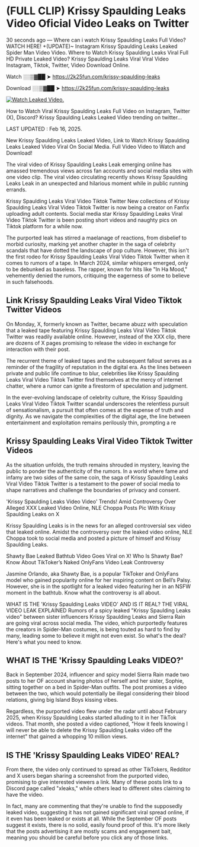 # (FULL CLIP) Krissy Spaulding Leaks Video Oficial Video Leaks on Twitter

30 seconds ago — Where can i watch Krissy Spaulding Leaks Full Video? WATCH HERE! +(UPDATE)~ Instagram Krissy Spaulding Leaks Leaked Spider Man Video Video. Where to Watch Krissy Spaulding Leaks Viral Full HD Private Leaked Video? Krissy Spaulding Leaks Viral Viral Video Instagram, Tiktok, Twitter, Video Download Online.

Watch ░░▒▓██ ➤ https://2k25fun.com/krissy-spaulding-leaks

Download ░░▒▓██ ➤ https://2k25fun.com/krissy-spaulding-leaks

[![Watch Leaked Video.](https://miro.medium.com/v2/resize:fit:828/format:webp/1*cilzJN44JGOrTw9NJCrNHA.gif "Watch Leaked Video")](https://2k25fun.com/krissy-spaulding-leaks)

How to Watch Viral Krissy Spaulding Leaks Full Video on Instagram, Twitter (X), Discord? Krissy Spaulding Leaks Leaked Video trending on twitter...

LAST UPDATED : Feb 16, 2025.

New Krissy Spaulding Leaks Leaked Video, Link to Watch Krissy Spaulding Leaks Leaked Video Viral On Social Media. Full Video Video to Watch and Download!

The viral video of Krissy Spaulding Leaks Leak emerging online has amassed tremendous views across fan accounts and social media sites with one video clip. The viral video circulating recently shows Krissy Spaulding Leaks Leak in an unexpected and hilarious moment while in public running errands.

Krissy Spaulding Leaks Viral Video Tiktok Twitter New collections of Krissy Spaulding Leaks Viral Video Tiktok Twitter is now being a creator on Fanfix uploading adult contents. Social media star Krissy Spaulding Leaks Viral Video Tiktok Twitter is been posting short videos and naughty pics on Tiktok platform for a while now.

The purported leak has stirred a maelanage of reactions, from disbelief to morbid curiosity, marking yet another chapter in the saga of celebrity scandals that have dotted the landscape of pop culture. However, this isn't the first rodeo for Krissy Spaulding Leaks Viral Video Tiktok Twitter when it comes to rumors of a tape. In March 2024, similar whispers emerged, only to be debunked as baseless. The rapper, known for hits like "In Ha Mood," vehemently denied the rumors, critiquing the eagerness of some to believe in such falsehoods.

## Link Krissy Spaulding Leaks Viral Video Tiktok Twitter Videos

On Monday, X, formerly known as Twitter, became abuzz with speculation that a leaked tape featuring Krissy Spaulding Leaks Viral Video Tiktok Twitter was readily available online. However, instead of the XXX clip, there are dozens of X pages promising to release the video in exchange for interaction with their post.

The recurrent theme of leaked tapes and the subsequent fallout serves as a reminder of the fragility of reputation in the digital era. As the lines between private and public life continue to blur, celebrities like Krissy Spaulding Leaks Viral Video Tiktok Twitter find themselves at the mercy of internet chatter, where a rumor can ignite a firestorm of speculation and judgment.

In the ever-evolving landscape of celebrity culture, the Krissy Spaulding Leaks Viral Video Tiktok Twitter scandal underscores the relentless pursuit of sensationalism, a pursuit that often comes at the expense of truth and dignity. As we navigate the complexities of the digital age, the line between entertainment and exploitation remains perilously thin, prompting a re

##  Krissy Spaulding Leaks Viral Video Tiktok Twitter Videos

As the situation unfolds, the truth remains shrouded in mystery, leaving the public to ponder the authenticity of the rumors. In a world where fame and infamy are two sides of the same coin, the saga of Krissy Spaulding Leaks Viral Video Tiktok Twitter is a testament to the power of social media to shape narratives and challenge the boundaries of privacy and consent.

'Krissy Spaulding Leaks Video Video' Trends! Amid Controversy Over Alleged XXX Leaked Video Online, NLE Choppa Posts Pic With Krissy Spaulding Leaks on X

Krissy Spaulding Leaks is in the news for an alleged controversial sex video that leaked online. Amidst the controversy over the leaked video online, NLE Choppa took to social media and posted a picture of himself and Krissy Spaulding Leaks.

Shawty Bae Leaked Bathtub Video Goes Viral on X! Who Is Shawty Bae? Know About TikToker’s Naked OnlyFans Video Leak Controversy

Jasmine Orlando, aka Shawty Bae, is a popular TikToker and OnlyFans model who gained popularity online for her inspiring content on Bell’s Palsy. However, she is in the spotlight for a leaked video featuring her in an NSFW moment in the bathtub. Know what the controversy is all about.

WHAT IS THE 'Krissy Spaulding Leaks VIDEO' AND IS IT REAL? THE VIRAL VIDEO LEAK EXPLAINED Rumors of a spicy leaked "Krissy Spaulding Leaks video" between sister influencers Krissy Spaulding Leaks and Sierra Rain are going viral across social media. The video, which purportedly features the creators in Spider-Man costumes, is being touted as hard to find by many, leading some to believe it might not even exist. So what's the deal? Here's what you need to know.

## WHAT IS THE 'Krissy Spaulding Leaks VIDEO?'

Back in September 2024, influencer and spicy model Sierra Rain made two posts to her OF account sharing photos of herself and her sister, Sophie, sitting together on a bed in Spider-Man outfits. The post promises a video between the two, which would potentially be illegal considering their blood relations, giving big Island Boys kissing vibes.

Regardless, the purported video flew under the radar until about February 2025, when Krissy Spaulding Leaks started alluding to it in her TikTok videos. That month, she posted a video captioned, "How it feels knowing I will never be able to delete the Krissy Spaulding Leaks video off the internet" that gained a whopping 10 million views.

## IS THE 'Krissy Spaulding Leaks VIDEO' REAL?

From there, the video only continued to spread as other TikTokers, Redditor and X users began sharing a screenshot from the purported video, promising to give interested viewers a link. Many of these posts link to a Discord page called "xleaks," while others lead to different sites claiming to have the video.

In fact, many are commenting that they're unable to find the supposedly leaked video, suggesting it has not gained significant viral spread online, if it even has been leaked or exists at all. While the September OF posts suggest it exists, there is no solid, easily found proof of this. It's more likely that the posts advertising it are mostly scams and engagement bait, meaning you should be careful before you click any of those links.